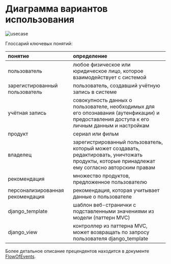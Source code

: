 # Диаграмма вариантов использования
![usecase](https://github.com/L1ttl3S1st3r/wannait/blob/master/Documents/Design/UseCase/usecases.jpeg)

Глоссарий ключевых понятий:

| понятие | определение |
|:---|:---|
| пользователь | любое физическое или юридическое лицо, которое взаимодействует с системой |
| зарегистированный пользователь | пользователь, создавший учётную запись в системе |
| учётная запись | совокупность данных о пользователе, необходимых для его опознавания (аутенфикации) и предоставления доступа к его личным данным и настройкам |
| продукт | сериал или фильм |
| владелец | зарегистрированный пользователь, который может создавать, редактировать, уничтожать продукты, которые принадлежат ему согласно авторским правам |
| рекомендация | множество продуктов, предложенное пользователю |
| персонализированная рекомендация | рекомендация, которая учитывает данные о пользователе |
| django_template | шаблон веб-странички с подставленными значениями из модели (паттерн MVC) |  
| django_view | контроллер из паттерна MVC, может возвращать по запросу пользователя django_template |  

Более детальное описание прецендентов находится в документе [FlowOfEvents](https://github.com/L1ttl3S1st3r/wannait/blob/master/Documents/Design/UseCase/flowofevent.md).
